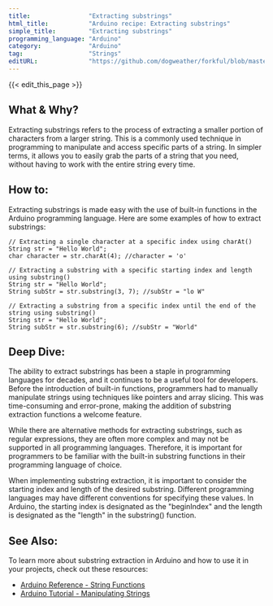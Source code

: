 ```yaml
---
title:                "Extracting substrings"
html_title:           "Arduino recipe: Extracting substrings"
simple_title:         "Extracting substrings"
programming_language: "Arduino"
category:             "Arduino"
tag:                  "Strings"
editURL:              "https://github.com/dogweather/forkful/blob/master/content/en/arduino/extracting-substrings.md"
---
```


{{< edit_this_page >}}

## What & Why?

Extracting substrings refers to the process of extracting a smaller portion of characters from a larger string. This is a commonly used technique in programming to manipulate and access specific parts of a string. In simpler terms, it allows you to easily grab the parts of a string that you need, without having to work with the entire string every time.

## How to:
Extracting substrings is made easy with the use of built-in functions in the Arduino programming language. Here are some examples of how to extract substrings:

```Arduino
// Extracting a single character at a specific index using charAt()
String str = "Hello World";
char character = str.charAt(4); //character = 'o'
```

```Arduino
// Extracting a substring with a specific starting index and length using substring()
String str = "Hello World";
String subStr = str.substring(3, 7); //subStr = "lo W"
```

```Arduino
// Extracting a substring from a specific index until the end of the string using substring()
String str = "Hello World";
String subStr = str.substring(6); //subStr = "World"
```

## Deep Dive:
The ability to extract substrings has been a staple in programming languages for decades, and it continues to be a useful tool for developers. Before the introduction of built-in functions, programmers had to manually manipulate strings using techniques like pointers and array slicing. This was time-consuming and error-prone, making the addition of substring extraction functions a welcome feature.

While there are alternative methods for extracting substrings, such as regular expressions, they are often more complex and may not be supported in all programming languages. Therefore, it is important for programmers to be familiar with the built-in substring functions in their programming language of choice.

When implementing substring extraction, it is important to consider the starting index and length of the desired substring. Different programming languages may have different conventions for specifying these values. In Arduino, the starting index is designated as the "beginIndex" and the length is designated as the "length" in the substring() function.

## See Also:
To learn more about substring extraction in Arduino and how to use it in your projects, check out these resources:
- [Arduino Reference - String Functions](https://www.arduino.cc/reference/en/language/variables/data-types/string/functions/)
- [Arduino Tutorial - Manipulating Strings](https://www.arduino.cc/en/Tutorial/StringManipulation)